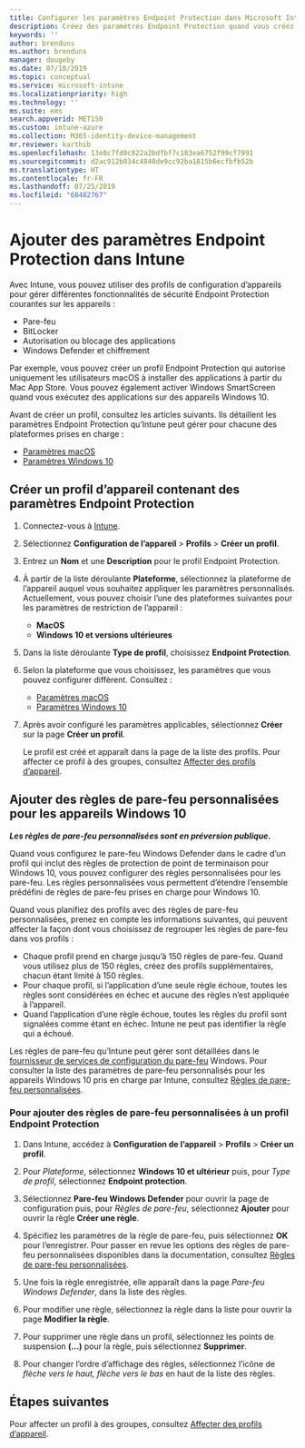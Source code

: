 ```yaml
---
title: Configurer les paramètres Endpoint Protection dans Microsoft Intune - Azure | Microsoft Docs
description: Créez des paramètres Endpoint Protection quand vous créez un profil d’appareil macOS ou Windows 10 dans Microsoft Intune.
keywords: ''
author: brenduns
ms.author: brenduns
manager: dougeby
ms.date: 07/18/2019
ms.topic: conceptual
ms.service: microsoft-intune
ms.localizationpriority: high
ms.technology: ''
ms.suite: ems
search.appverid: MET150
ms.custom: intune-azure
ms.collection: M365-identity-device-management
mr.reviewer: karthib
ms.openlocfilehash: 13e8c7fd0c822a2bdfbf7c183ea6752f99cf7991
ms.sourcegitcommit: d2ac912b834c4840de9cc92ba1815b6ecfbfb52b
ms.translationtype: HT
ms.contentlocale: fr-FR
ms.lasthandoff: 07/25/2019
ms.locfileid: "68482767"
---
```

# <a name="add-endpoint-protection-settings-in-intune"></a>Ajouter des paramètres Endpoint Protection dans Intune  

Avec Intune, vous pouvez utiliser des profils de configuration d’appareils pour gérer différentes fonctionnalités de sécurité Endpoint Protection courantes sur les appareils :  
- Pare-feu   
- BitLocker  
- Autorisation ou blocage des applications  
- Windows Defender et chiffrement  

Par exemple, vous pouvez créer un profil Endpoint Protection qui autorise uniquement les utilisateurs macOS à installer des applications à partir du Mac App Store. Vous pouvez également activer Windows SmartScreen quand vous exécutez des applications sur des appareils Windows 10.  

Avant de créer un profil, consultez les articles suivants. Ils détaillent les paramètres Endpoint Protection qu’Intune peut gérer pour chacune des plateformes prises en charge :  
   - [Paramètres macOS](endpoint-protection-macos.md)  
   - [Paramètres Windows 10](endpoint-protection-windows-10.md)  

## <a name="create-a-device-profile-containing-endpoint-protection-settings"></a>Créer un profil d’appareil contenant des paramètres Endpoint Protection  

1. Connectez-vous à [Intune](https://go.microsoft.com/fwlink/?linkid=2090973).  
3. Sélectionnez **Configuration de l’appareil** > **Profils** > **Créer un profil**.  
4. Entrez un **Nom** et une **Description** pour le profil Endpoint Protection.  
5. À partir de la liste déroulante **Plateforme**, sélectionnez la plateforme de l’appareil auquel vous souhaitez appliquer les paramètres personnalisés. Actuellement, vous pouvez choisir l’une des plateformes suivantes pour les paramètres de restriction de l’appareil :  
   - **MacOS**  
   - **Windows 10 et versions ultérieures**  
6. Dans la liste déroulante **Type de profil**, choisissez **Endpoint Protection**.  
7. Selon la plateforme que vous choisissez, les paramètres que vous pouvez configurer diffèrent. Consultez :  
   - [Paramètres macOS](endpoint-protection-macos.md)  
   - [Paramètres Windows 10](endpoint-protection-windows-10.md)  

8. Après avoir configuré les paramètres applicables, sélectionnez **Créer** sur la page **Créer un profil**.  

   Le profil est créé et apparaît dans la page de la liste des profils. Pour affecter ce profil à des groupes, consultez [Affecter des profils d’appareil](device-profile-assign.md).  

## <a name="add-custom-firewall-rules-for-windows-10-devices"></a>Ajouter des règles de pare-feu personnalisées pour les appareils Windows 10  
***Les règles de pare-feu personnalisées sont en préversion publique.***  

Quand vous configurez le pare-feu Windows Defender dans le cadre d’un profil qui inclut des règles de protection de point de terminaison pour Windows 10, vous pouvez configurer des règles personnalisées pour les pare-feu. Les règles personnalisées vous permettent d’étendre l’ensemble prédéfini de règles de pare-feu prises en charge pour Windows 10.  

Quand vous planifiez des profils avec des règles de pare-feu personnalisées, prenez en compte les informations suivantes, qui peuvent affecter la façon dont vous choisissez de regrouper les règles de pare-feu dans vos profils :  
- Chaque profil prend en charge jusqu’à 150 règles de pare-feu. Quand vous utilisez plus de 150 règles, créez des profils supplémentaires, chacun étant limité à 150 règles.  
- Pour chaque profil, si l’application d’une seule règle échoue, toutes les règles sont considérées en échec et aucune des règles n’est appliquée à l’appareil.  
- Quand l’application d’une règle échoue, toutes les règles du profil sont signalées comme étant en échec. Intune ne peut pas identifier la règle qui a échoué.  

Les règles de pare-feu qu’Intune peut gérer sont détaillées dans le [fournisseur de services de configuration du pare-feu]( https://docs.microsoft.com/windows/client-management/mdm/firewall-csp) Windows. Pour consulter la liste des paramètres de pare-feu personnalisés pour les appareils Windows 10 pris en charge par Intune, consultez [Règles de pare-feu personnalisées](endpoint-protection-windows-10.md#firewall-rules).  

### <a name="to-add-custom-firewall-rules-to-an-endpoint-protection-profile"></a>Pour ajouter des règles de pare-feu personnalisées à un profil Endpoint Protection  

1. Dans Intune, accédez à **Configuration de l’appareil** > **Profils** > **Créer un profil**.  

2. Pour *Plateforme*, sélectionnez **Windows 10 et ultérieur** puis, pour *Type de profil*, sélectionnez **Endpoint protection**.  

3. Sélectionnez **Pare-feu Windows Defender** pour ouvrir la page de configuration puis, pour *Règles de pare-feu*, sélectionnez **Ajouter** pour ouvrir la règle **Créer une règle**.  

4. Spécifiez les paramètres de la règle de pare-feu, puis sélectionnez **OK** pour l’enregistrer. Pour passer en revue les options des règles de pare-feu personnalisées disponibles dans la documentation, consultez [Règles de pare-feu personnalisées](endpoint-protection-windows-10.md#firewall-rules).  

5. Une fois la règle enregistrée, elle apparaît dans la page *Pare-feu Windows Defender*, dans la liste des règles.  

6. Pour modifier une règle, sélectionnez la règle dans la liste pour ouvrir la page **Modifier la règle**.  

7. Pour supprimer une règle dans un profil, sélectionnez les points de suspension **(...)** pour la règle, puis sélectionnez **Supprimer**.  

8. Pour changer l’ordre d’affichage des règles, sélectionnez l’icône de *flèche vers le haut, flèche vers le bas* en haut de la liste des règles.  


## <a name="next-steps"></a>Étapes suivantes  

Pour affecter un profil à des groupes, consultez [Affecter des profils d’appareil](device-profile-assign.md).  
